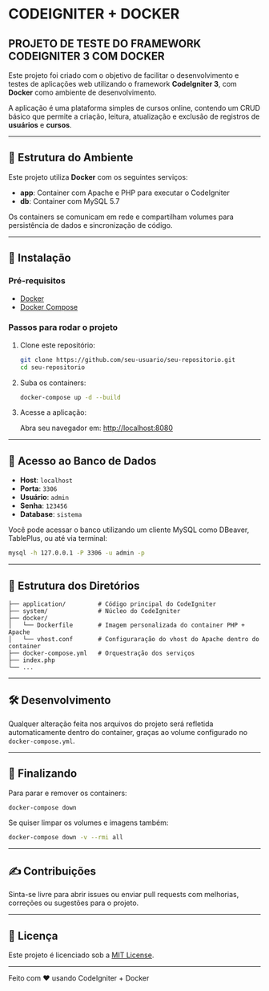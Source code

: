 # CODEIGNITER + DOCKER

## PROJETO DE TESTE DO FRAMEWORK CODEIGNITER 3 COM DOCKER

Este projeto foi criado com o objetivo de facilitar o desenvolvimento e testes de aplicações web utilizando o framework **CodeIgniter 3**, com **Docker** como ambiente de desenvolvimento.

A aplicação é uma plataforma simples de cursos online, contendo um CRUD básico que permite a criação, leitura, atualização e exclusão de registros de **usuários** e **cursos**.

---

## 🐳 Estrutura do Ambiente

Este projeto utiliza **Docker** com os seguintes serviços:

- **app**: Container com Apache e PHP para executar o CodeIgniter
- **db**: Container com MySQL 5.7

Os containers se comunicam em rede e compartilham volumes para persistência de dados e sincronização de código.

---

## 🚀 Instalação

### Pré-requisitos

- [Docker](https://www.docker.com/get-started)
- [Docker Compose](https://docs.docker.com/compose/install/)

### Passos para rodar o projeto

1. Clone este repositório:

   ```bash
   git clone https://github.com/seu-usuario/seu-repositorio.git
   cd seu-repositorio
   ```

2. Suba os containers:

   ```bash
   docker-compose up -d --build
   ```

3. Acesse a aplicação:

   Abra seu navegador em: [http://localhost:8080](http://localhost:8080)

---

## 🔐 Acesso ao Banco de Dados

- **Host**: `localhost`
- **Porta**: `3306`
- **Usuário**: `admin`
- **Senha**: `123456`
- **Database**: `sistema`

Você pode acessar o banco utilizando um cliente MySQL como DBeaver, TablePlus, ou até via terminal:

```bash
mysql -h 127.0.0.1 -P 3306 -u admin -p
```

---

## 📁 Estrutura dos Diretórios

```
├── application/         # Código principal do CodeIgniter
├── system/              # Núcleo do CodeIgniter
├── docker/
│   └── Dockerfile       # Imagem personalizada do container PHP + Apache
│   └── vhost.conf       # Configuraração do vhost do Apache dentro do container
├── docker-compose.yml   # Orquestração dos serviços
├── index.php
└── ...
```

---

## 🛠️ Desenvolvimento

Qualquer alteração feita nos arquivos do projeto será refletida automaticamente dentro do container, graças ao volume configurado no `docker-compose.yml`.

---

## 🧹 Finalizando

Para parar e remover os containers:

```bash
docker-compose down
```

Se quiser limpar os volumes e imagens também:

```bash
docker-compose down -v --rmi all
```

---

## ✍️ Contribuições

Sinta-se livre para abrir issues ou enviar pull requests com melhorias, correções ou sugestões para o projeto.

---

## 📄 Licença

Este projeto é licenciado sob a [MIT License](LICENSE).

---

Feito com ❤️ usando CodeIgniter + Docker

